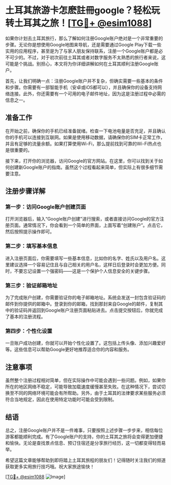 # 土耳其旅游卡怎麽註冊google？轻松玩转土耳其之旅！[[TG💪+ @esim1088](https://t.me/s/esim1088)]

如果你计划去土耳其旅行，那么了解如何注册Google账户绝对是一个非常重要的步骤。无论你是想使用Google地图来导航，还是需要通过Google Play下载一些实用的应用程序，甚至是为了与家人朋友保持联系，注册一个Google账户都是必不可少的。不过，对于初次前往土耳其或者对数字服务不太熟悉的旅行者来说，这可能是个挑战。别担心，本文将为你详细讲解如何在土耳其顺利注册Google账户。

首先，让我们明确一点：注册Google账户并不复杂，但确实需要一些基本的条件和步骤。你需要有一部智能手机（安卓或iOS都可以），并且确保你的设备支持网络连接。此外，你还需要有一个可用的电子邮件地址，因为这是注册过程中必需的信息之一。

## 准备工作

在开始之前，确保你的手机已经准备就绪。检查一下电池电量是否充足，并且确认你的手机可以连接到互联网。如果是使用移动数据，请确保你的SIM卡正常工作，并且有足够的流量余额。如果打算使用Wi-Fi，那么提前找到可靠的Wi-Fi热点也是很重要的。

接下来，打开你的浏览器，访问Google的官方网站。在这里，你可以找到关于如何创建新Google账户的指南。虽然这个过程看起来简单，但实际上有很多细节需要注意。

## 注册步骤详解

### 第一步：访问Google账户创建页面

打开浏览器后，输入“Google账户创建”进行搜索，或者直接访问Google的官方注册页面。通常情况下，你会看到一个简单的界面，上面写着“创建账户”。点击它，然后按照提示操作即可。

### 第二步：填写基本信息

进入注册页面后，你需要填写一些基本信息，比如你的名字、姓氏以及用户名。这里建议选择一个容易记住且与自己相关的用户名，这样日后登录时会更加方便。同时，不要忘记设置一个强密码——这是一个保护个人信息安全的关键步骤。

### 第三步：验证邮箱地址

为了完成账户创建，你需要验证你的电子邮箱地址。系统会发送一封包含验证码的邮件到你提供的邮箱中。登录到你的邮箱，找到那封来自Google的邮件，复制其中的验证码并返回到Google账户注册页面粘贴进去。点击提交按钮后，你就完成了基本的注册流程。

### 第四步：个性化设置

一旦账户成功创建，你就可以开始个性化设置了。这包括上传头像、添加兴趣爱好等。这些信息可以帮助Google更好地推荐适合你的内容和服务。

## 注意事项

虽然整个注册过程相对简单，但在实际操作中可能会遇到一些问题。例如，如果你所在的地区网络不稳定，可能导致加载速度缓慢甚至失败。在这种情况下，尝试切换至不同的网络环境可能会有所帮助。另外，由于土耳其的法律要求某些服务必须符合当地规定，因此在使用特定功能时可能会受到限制。

## 结语

总之，注册Google账户并不是一件难事，只要按照上述步骤一步步来，相信每位游客都能顺利完成。有了Google账户的支持，你的土耳其之旅将会变得更加便捷和愉快。无论是查找景点信息、预订住宿还是分享旅行经历，这一切都变得轻而易举。

希望这篇文章能够帮助到即将踏上土耳其旅程的朋友们！记得随时关注我们的频道获取更多实用旅行技巧哦。祝大家旅途愉快！

[[TG💪+ @esim1088](https://t.me/s/esim1088) ![Image](https://i.postimg.cc/4NQfJmqS/Snipaste-2025-05-13-00-14-12.png)]